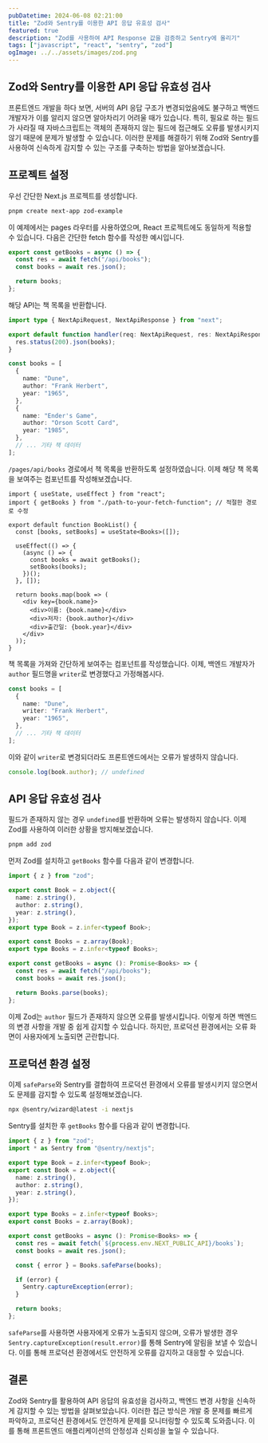 ```yaml
---
pubDatetime: 2024-06-08 02:21:00
title: "Zod와 Sentry를 이용한 API 응답 유효성 검사"
featured: true
description: "Zod를 사용하여 API Response 값을 검증하고 Sentry에 올리기"
tags: ["javascript", "react", "sentry", "zod"]
ogImage: ../../assets/images/zod.png
---
```


## Zod와 Sentry를 이용한 API 응답 유효성 검사

프론트엔드 개발을 하다 보면, 서버의 API 응답 구조가 변경되었음에도 불구하고 백엔드 개발자가 이를 알리지 않으면 알아차리기 어려울 때가 있습니다. 특히, 필요로 하는 필드가 사라질 때 자바스크립트는 객체의 존재하지 않는 필드에 접근해도 오류를 발생시키지 않기 때문에 문제가 발생할 수 있습니다. 이러한 문제를 해결하기 위해 Zod와 Sentry를 사용하여 신속하게 감지할 수 있는 구조를 구축하는 방법을 알아보겠습니다.

## 프로젝트 설정

우선 간단한 Next.js 프로젝트를 생성합니다.

```bash
pnpm create next-app zod-example
```

이 예제에서는 pages 라우터를 사용하였으며, React 프로젝트에도 동일하게 적용할 수 있습니다. 다음은 간단한 fetch 함수를 작성한 예시입니다.

```ts
export const getBooks = async () => {
  const res = await fetch("/api/books");
  const books = await res.json();

  return books;
};
```

해당 API는 책 목록을 반환합니다.

```ts
import type { NextApiRequest, NextApiResponse } from "next";

export default function handler(req: NextApiRequest, res: NextApiResponse) {
  res.status(200).json(books);
}

const books = [
  {
    name: "Dune",
    author: "Frank Herbert",
    year: "1965",
  },
  {
    name: "Ender's Game",
    author: "Orson Scott Card",
    year: "1985",
  },
  // ... 기타 책 데이터
];
```

`/pages/api/books` 경로에서 책 목록을 반환하도록 설정하였습니다. 이제 해당 책 목록을 보여주는 컴포넌트를 작성해보겠습니다.

```tsx
import { useState, useEffect } from "react";
import { getBooks } from "./path-to-your-fetch-function"; // 적절한 경로로 수정

export default function BookList() {
  const [books, setBooks] = useState<Books>([]);

  useEffect(() => {
    (async () => {
      const books = await getBooks();
      setBooks(books);
    })();
  }, []);

  return books.map(book => (
    <div key={book.name}>
      <div>이름: {book.name}</div>
      <div>저자: {book.author}</div>
      <div>출간일: {book.year}</div>
    </div>
  ));
}
```

책 목록을 가져와 간단하게 보여주는 컴포넌트를 작성했습니다. 이제, 백엔드 개발자가 `author` 필드명을 `writer`로 변경했다고 가정해봅시다.

```ts
const books = [
  {
    name: "Dune",
    writer: "Frank Herbert",
    year: "1965",
  },
  // ... 기타 책 데이터
];
```

이와 같이 `writer`로 변경되더라도 프론트엔드에서는 오류가 발생하지 않습니다.

```ts
console.log(book.author); // undefined
```

## API 응답 유효성 검사

필드가 존재하지 않는 경우 `undefined`를 반환하며 오류는 발생하지 않습니다. 이제 Zod를 사용하여 이러한 상황을 방지해보겠습니다.

```bash
pnpm add zod
```

먼저 Zod를 설치하고 `getBooks` 함수를 다음과 같이 변경합니다.

```ts
import { z } from "zod";

export const Book = z.object({
  name: z.string(),
  author: z.string(),
  year: z.string(),
});
export type Book = z.infer<typeof Book>;

export const Books = z.array(Book);
export type Books = z.infer<typeof Books>;

export const getBooks = async (): Promise<Books> => {
  const res = await fetch("/api/books");
  const books = await res.json();

  return Books.parse(books);
};
```

이제 Zod는 `author` 필드가 존재하지 않으면 오류를 발생시킵니다. 이렇게 하면 백엔드의 변경 사항을 개발 중 쉽게 감지할 수 있습니다. 하지만, 프로덕션 환경에서는 오류 화면이 사용자에게 노출되면 곤란합니다.

## 프로덕션 환경 설정

이제 `safeParse`와 Sentry를 결합하여 프로덕션 환경에서 오류를 발생시키지 않으면서도 문제를 감지할 수 있도록 설정해보겠습니다.

```bash
npx @sentry/wizard@latest -i nextjs
```

Sentry를 설치한 후 `getBooks` 함수를 다음과 같이 변경합니다.

```ts
import { z } from "zod";
import * as Sentry from "@sentry/nextjs";

export type Book = z.infer<typeof Book>;
export const Book = z.object({
  name: z.string(),
  author: z.string(),
  year: z.string(),
});

export type Books = z.infer<typeof Books>;
export const Books = z.array(Book);

export const getBooks = async (): Promise<Books> => {
  const res = await fetch(`${process.env.NEXT_PUBLIC_API}/books`);
  const books = await res.json();

  const { error } = Books.safeParse(books);

  if (error) {
    Sentry.captureException(error);
  }

  return books;
};
```

`safeParse`를 사용하면 사용자에게 오류가 노출되지 않으며, 오류가 발생한 경우 `Sentry.captureException(result.error)`를 통해 Sentry에 알림을 보낼 수 있습니다. 이를 통해 프로덕션 환경에서도 안전하게 오류를 감지하고 대응할 수 있습니다.

## 결론

Zod와 Sentry를 활용하여 API 응답의 유효성을 검사하고, 백엔드 변경 사항을 신속하게 감지할 수 있는 방법을 살펴보았습니다. 이러한 접근 방식은 개발 중 문제를 빠르게 파악하고, 프로덕션 환경에서도 안전하게 문제를 모니터링할 수 있도록 도와줍니다. 이를 통해 프론트엔드 애플리케이션의 안정성과 신뢰성을 높일 수 있습니다.
